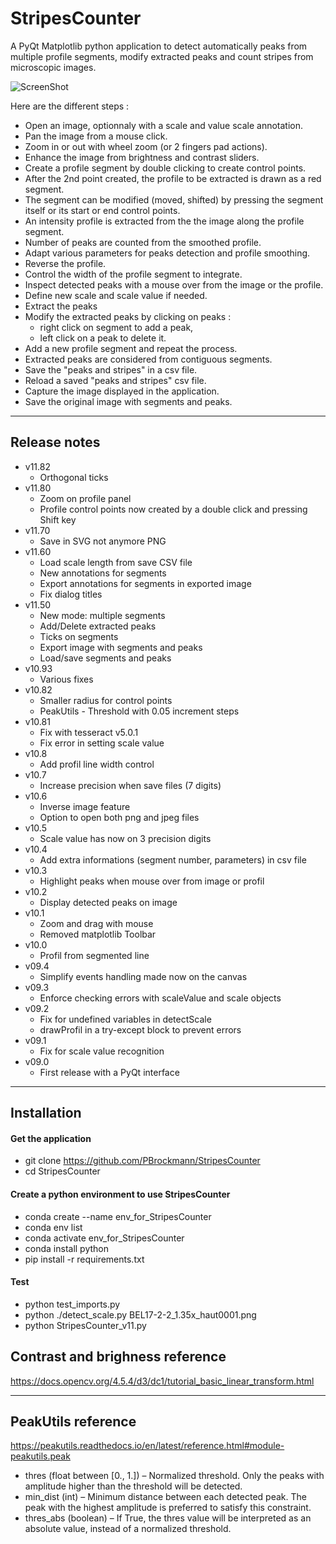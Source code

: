 # StripesCounter

A PyQt Matplotlib python application to detect automatically peaks from
multiple profile segments, modify extracted peaks and count stripes from 
microscopic images.

![ScreenShot](StripesCounter_v11.80.gif)  

Here are the different steps :

* Open an image, optionnaly with a scale and value scale annotation.
* Pan the image from a mouse click.
* Zoom in or out with wheel zoom (or 2 fingers pad actions).
* Enhance the image from brightness and contrast sliders.
* Create a profile segment by double clicking to create control points.
* After the 2nd point created, the profile to be extracted is drawn as a red segment. 
* The segment can be modified (moved, shifted) by pressing the segment itself or its start or end control points.
* An intensity profile is extracted from the the image along the profile segment.
* Number of peaks are counted from the smoothed profile.
* Adapt various parameters for peaks detection and profile smoothing.
* Reverse the profile. 
* Control the width of the profile segment to integrate. 
* Inspect detected peaks with a mouse over from the image or the profile. 
* Define new scale and scale value if needed.
* Extract the peaks
* Modify the extracted peaks by clicking on peaks :
  * right click on segment to add a peak,
  * left click on a peak to delete it.
* Add a new profile segment and repeat the process.
* Extracted peaks are considered from contiguous segments. 
* Save the "peaks and stripes" in a csv file.
* Reload a saved "peaks and stripes" csv file.
* Capture the image displayed in the application.
* Save the original image with segments and peaks.

<hr>

## Release notes

* v11.82
  * Orthogonal ticks
* v11.80
  * Zoom on profile panel
  * Profile control points now created by a double click and pressing Shift key
* v11.70
  * Save in SVG not anymore PNG
* v11.60
  * Load scale length from save CSV file
  * New annotations for segments
  * Export annotations for segments in exported image
  * Fix dialog titles
* v11.50
  * New mode: multiple segments
  * Add/Delete extracted peaks
  * Ticks on segments
  * Export image with segments and peaks
  * Load/save segments and peaks
* v10.93
  * Various fixes
* v10.82
  * Smaller radius for control points
  * PeakUtils - Threshold with 0.05 increment steps
* v10.81
  * Fix with tesseract v5.0.1
  * Fix error in setting scale value
* v10.8
  * Add profil line width control
* v10.7
  * Increase precision when save files (7 digits)
* v10.6
  * Inverse image feature
  * Option to open both png and jpeg files
* v10.5
  * Scale value has now on 3 precision digits
* v10.4
  * Add extra informations (segment number, parameters) in csv file
* v10.3
  * Highlight peaks when mouse over from image or profil
* v10.2
  * Display detected peaks on image
* v10.1
  * Zoom and drag with mouse
  * Removed matplotlib Toolbar
* v10.0
  * Profil from segmented line 
* v09.4
  * Simplify events handling made now on the canvas
* v09.3
  * Enforce checking errors with scaleValue and scale objects
* v09.2
  * Fix for undefined variables in detectScale
  * drawProfil in a try-except block to prevent errors
* v09.1
  * Fix for scale value recognition
* v09.0
  * First release with a PyQt interface

<hr>

## Installation

#### Get the application
 * git clone https://github.com/PBrockmann/StripesCounter
 * cd StripesCounter

#### Create a python environment to use StripesCounter 

 * conda create --name env_for_StripesCounter
 * conda env list
 * conda activate env_for_StripesCounter
 * conda install python
 * pip install -r requirements.txt

#### Test
 * python test_imports.py
 * python ./detect_scale.py BEL17-2-2_1.35x_haut0001.png
 * python StripesCounter_v11.py

## Contrast and brighness reference 

https://docs.opencv.org/4.5.4/d3/dc1/tutorial_basic_linear_transform.html

<hr>

## PeakUtils reference

https://peakutils.readthedocs.io/en/latest/reference.html#module-peakutils.peak

* thres (float between [0., 1.]) – Normalized threshold. Only the peaks with amplitude higher than the threshold will be detected.
* min_dist (int) – Minimum distance between each detected peak. The peak with the highest amplitude is preferred to satisfy this constraint.
* thres_abs (boolean) – If True, the thres value will be interpreted as an absolute value, instead of a normalized threshold.
